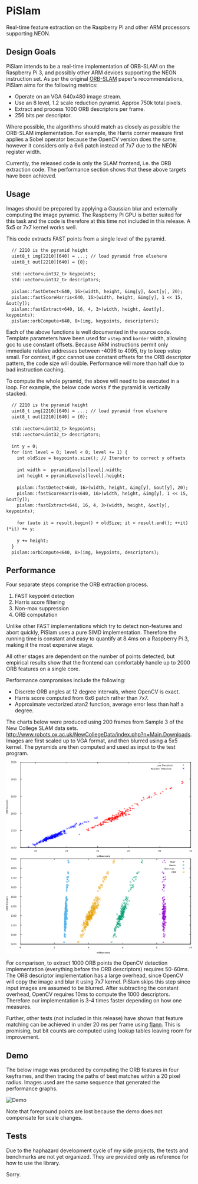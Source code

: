 PiSlam
=====

Real-time feature extraction on the Raspberry Pi and other ARM processors supporting NEON.

Design Goals
---

PiSlam intends to be a real-time implementation of ORB-SLAM on the Raspberry Pi 3, and
possibly other ARM devices supporting the NEON instruction set. As per the original
[ORB-SLAM](http://webdiis.unizar.es/~raulmur/MurMontielTardosTRO15.pdf) paper's recommendations,
PiSlam aims for the following metrics:

 * Operate on an VGA 640x480 image stream.
 * Use an 8 level, 1.2 scale reduction pyramid. Approx 750k total pixels.
 * Extract and process 1000 ORB descriptors per frame.
 * 256 bits per descriptor.

Where possible, the algorithms should match as closely as possible the ORB-SLAM implementation.
For example, the Harris corner measure first applies a Sobel operator because the OpenCV version
does the same, however it considers only a 6x6 patch instead of 7x7 due to the NEON register width.

Currently, the released code is only the SLAM frontend, i.e. the ORB extraction code.
The performance section shows that these above targets have been achieved.

Usage
---

Images should be prepared by applying a Gaussian blur and externally computing
the image pyramid. The Raspberry Pi GPU is better suited for this task and the
code is therefore at this time not included in this release. A 5x5 or 7x7 kernel
works well.

This code extracts FAST points from a single level of the pyramid.

```
  // 2210 is the pyramid height
  uint8_t img[2210][640] = ...; // load pyramid from elsehere
  uint8_t out[2210][640] = {0};

  std::vector<uint32_t> keypoints;
  std::vector<uint32_t> descriptors;

  pislam::fastDetect<640, 16>(width, height, &img[y], &out[y], 20);
  pislam::fastScoreHarris<640, 16>(width, height, &img[y], 1 << 15, &out[y]);
  pislam::fastExtract<640, 16, 4, 3>(width, height, &out[y], keypoints);
  pislam::orbCompute<640, 8>(img, keypoints, descriptors);
```

Each of the above functions is well documented in the source code. Template parameters have
been used for `vstep` and `border` width, allowing gcc to use constant
offsets. Because ARM instructions permit only immediate relative addresses between
-4096 to 4095, try to keep vstep small. For context, if gcc cannot use
constant offsets for the ORB descriptor pattern, the code size will double.
Performance will more than half due to bad instruction caching.

To compute the whole pyramid, the above will need to be executed in a loop.
For example, the below code works if the pyramid is vertically stacked.

```
  // 2210 is the pyramid height
  uint8_t img[2210][640] = ...; // load pyramid from elsehere
  uint8_t out[2210][640] = {0};

  std::vector<uint32_t> keypoints;
  std::vector<uint32_t> descriptors;

  int y = 0;
  for (int level = 0; level < 8; level += 1) {
    int oldSize = keypoints.size(); // Iterator to correct y offsets

    int width =  pyramidLevels[level].width;
    int height = pyramidLevels[level].height;

    pislam::fastDetect<640, 16>(width, height, &img[y], &out[y], 20);
    pislam::fastScoreHarris<640, 16>(width, height, &img[y], 1 << 15, &out[y]);
    pislam::fastExtract<640, 16, 4, 3>(width, height, &out[y], keypoints);

    for (auto it = result.begin() + oldSize; it < result.end(); ++it) (*it) += y;

    y += height;
  }
  pislam::orbCompute<640, 8>(img, keypoints, descriptors);
```

Performance
---

Four separate steps comprise the ORB extraction process.

 1. FAST keypoint detection
 2. Harris score filtering
 3. Non-max suppression
 4. ORB computation

Unlike other FAST implementations which try to detect non-features and abort quickly,
PiSlam uses a pure SIMD implementation. Therefore the running time is constant and
easy to quantify at 8.4ms on a Raspberry Pi 3, making it the most expensive stage.

All other stages are dependent on the number of points detected, but empirical
results show that the frontend can comfortably handle up to 2000 ORB features
on a single core.

Performance compromises include the following:

 * Discrete ORB angles at 12 degree intervals, where OpenCV is exact.
 * Harris score computed from 6x6 patch rather than 7x7.
 * Approximate vectorized atan2 function, average error less than half a degree.

The charts below were produced using 200 frames from Sample 3 of the New College SLAM data sets.
<http://www.robots.ox.ac.uk/NewCollegeData/index.php?n=Main.Downloads>. 
Images are first scaled up to VGA format, and then blurred using a 5x5 kernel.
The pyramids are then computed and used as input to the test program.

![Frame Execution Time](doc/frame_times.png?raw=true "Frame Execution Time")
![Stage Execution Time](doc/stage_times.png?raw=true "Stage Execution Time")

For comparison, to extract 1000 ORB points the OpenCV detection implementation
(everything before the ORB descriptors) requires 50-60ms.
The ORB descriptor implementation has a large overhead,
since OpenCV will copy the image and blur it using 7x7 kernel.
PiSlam skips this step since input images are assumed to be blurred.
After subtracting the constant overhead, OpenCV requires 10ms to compute the 1000 descriptors.
Therefore our implementation is 3-4 times faster depending on how one measures.

Further, other tests (not included in this release) have shown that feature matching
can be achieved in under 20 ms per frame using [flann](https://github.com/mariusmuja/flann).
This is promising, but bit counts are computed using lookup tables leaving room for
improvement.

Demo
---

The below image was produced by computing the ORB features in four keyframes, and
then tracing the paths of best matches within a 20 pixel radius.
Images used are the same sequence that generated the performance graphs.

![Demo](doc/demo.gif?raw=true "New College Sample3 - Private Sign")

Note that foreground points are lost because the demo does not compensate for scale changes.

Tests
---

Due to the haphazard development cycle of my side projects, the tests and benchmarks
are not yet organized. They are provided only as reference for how to use the library.

Sorry.
